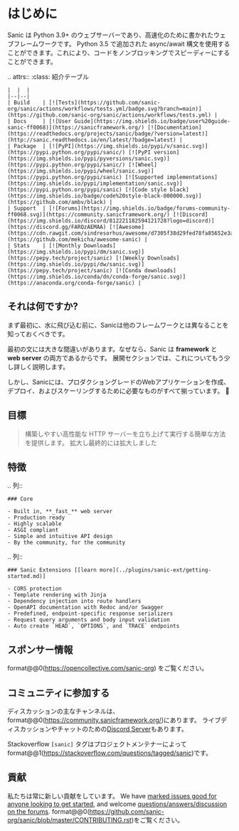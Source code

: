 # はじめに

Sanic は Python 3.9+ のウェブサーバーであり、高速化のために書かれたウェブフレームワークです。 Python 3.5 で追加された async/await 構文を使用することができます。これにより、コードをノンブロッキングでスピーディーにすることができます。

.. attrs::
:class: 紹介テーブル

```
|  |  |
|--|--|
| Build    | [![Tests](https://github.com/sanic-org/sanic/actions/workflows/tests.yml/badge.svg?branch=main)](https://github.com/sanic-org/sanic/actions/workflows/tests.yml) |
| Docs     | [![User Guide](https://img.shields.io/badge/user%20guide-sanic-ff0068)](https://sanicframework.org/) [![Documentation](https://readthedocs.org/projects/sanic/badge/?version=latest)](http://sanic.readthedocs.io/en/latest/?badge=latest) |
| Package  | [![PyPI](https://img.shields.io/pypi/v/sanic.svg)](https://pypi.python.org/pypi/sanic/) [![PyPI version](https://img.shields.io/pypi/pyversions/sanic.svg)](https://pypi.python.org/pypi/sanic/) [![Wheel](https://img.shields.io/pypi/wheel/sanic.svg)](https://pypi.python.org/pypi/sanic) [![Supported implementations](https://img.shields.io/pypi/implementation/sanic.svg)](https://pypi.python.org/pypi/sanic) [![Code style black](https://img.shields.io/badge/code%20style-black-000000.svg)](https://github.com/ambv/black) |
| Support  | [![Forums](https://img.shields.io/badge/forums-community-ff0068.svg)](https://community.sanicframework.org/) [![Discord](https://img.shields.io/discord/812221182594121728?logo=discord)](https://discord.gg/FARQzAEMAA) [![Awesome](https://cdn.rawgit.com/sindresorhus/awesome/d7305f38d29fed78fa85652e3a63e154dd8e8829/media/badge.svg)](https://github.com/mekicha/awesome-sanic) |
| Stats    | [![Monthly Downloads](https://img.shields.io/pypi/dm/sanic.svg)](https://pepy.tech/project/sanic) [![Weekly Downloads](https://img.shields.io/pypi/dw/sanic.svg)](https://pepy.tech/project/sanic) [![Conda downloads](https://img.shields.io/conda/dn/conda-forge/sanic.svg)](https://anaconda.org/conda-forge/sanic) |
```

## それは何ですか?

まず最初に、水に飛び込む前に、Sanicは他のフレームワークとは異なることを知っておくべきです。

最初の文には大きな間違いがあります。なぜなら、Sanic は **framework** と **web server** の両方であるからです。 展開セクションでは、これについてもう少し詳しく説明します。

しかし、Sanicには、プロダクショングレードのWebアプリケーションを作成、デプロイ、およびスケーリングするために必要なものがすべて揃っています。 🚀

## 目標

> 構築しやすい高性能な HTTP サーバーを立ち上げて実行する簡単な方法を提供します。 拡大し最終的には拡大しました

## 特徴

.. 列::

```
### Core

- Built in, **_fast_** web server
- Production ready
- Highly scalable
- ASGI compliant
- Simple and intuitive API design
- By the community, for the community
```

.. 列::

```
### Sanic Extensions [[learn more](../plugins/sanic-ext/getting-started.md)]

- CORS protection
- Template rendering with Jinja
- Dependency injection into route handlers
- OpenAPI documentation with Redoc and/or Swagger
- Predefined, endpoint-specific response serializers
- Request query arguments and body input validation
- Auto create `HEAD`, `OPTIONS`, and `TRACE` endpoints
```

## スポンサー情報

format@@0(https://opencollective.com/sanic-org) をご覧ください。

## コミュニティに参加する

ディスカッションの主なチャンネルは、format@@0(https://community.sanicframework.org/)にあります。 ライブディスカッションやチャットのための[Discord Server](https://discord.gg/FARQzAEMAA)もあります。

Stackoverflow `[sanic]` タグはプロジェクトメンテナーによってformat@@1(https://stackoverflow.com/questions/tagged/sanic)です。

## 貢献

私たちは常に新しい貢献をしています。 We have [marked issues good for anyone looking to get started](https://github.com/sanic-org/sanic/issues?q=is%3Aopen+is%3Aissue+label%3Abeginner), and welcome [questions/answers/discussion on the forums](https://community.sanicframework.org/). format@@0(https://github.com/sanic-org/sanic/blob/master/CONTRIBUTING.rst)をご覧ください。
